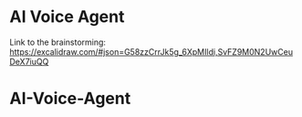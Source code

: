 # AI Voice Agent

Link to the brainstorming: https://excalidraw.com/#json=G58zzCrrJk5g_6XpMIldi,SvFZ9M0N2UwCeuDeX7iuQQ

# AI-Voice-Agent

